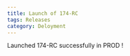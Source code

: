 ```yaml
---
title: Launch of 174-RC
tags: Releases
category: Deloyment
---
```

Launched 174-RC successfully in PROD !
